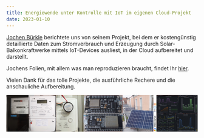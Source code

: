 ```yaml
---
title: Energiewende unter Kontrolle mit IoT im eigenen Cloud-Projekt
date: 2023-01-10
---
```


[Jochen Bürkle](https://www.linkedin.com/in/jochen-b%C3%BCrkle-ab694720/) berichtete uns von seinem Projekt, bei dem er kostengünstig detaillierte Daten zum Stromverbrauch und Erzeugung durch Solar-Balkonkraftwerke mittels IoT-Devices ausliest, in der Cloud aufbereitet und darstellt.

Jochens Folien, mit allem was man reproduzieren braucht, findet Ihr [hier](https://github.com/jug-in/jug-in.talks/raw/master/3rd/Energiewende_IoT-v20210112.pdf).

Vielen Dank für das tolle Projekte, die ausführliche Rechere und die anschauliche Aufbereitung.

![](../../_img/electric-jochen.png)

